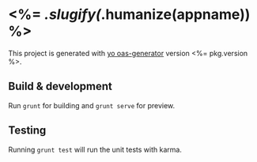# <%= _.slugify(_.humanize(appname)) %>

This project is generated with [yo oas-generator](https://github.com/fabianLeon/oas)
version <%= pkg.version %>.

## Build & development

Run `grunt` for building and `grunt serve` for preview.

## Testing

Running `grunt test` will run the unit tests with karma.
